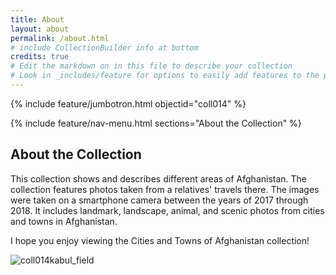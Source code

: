 ```yaml
---
title: About
layout: about
permalink: /about.html
# include CollectionBuilder info at bottom
credits: true
# Edit the markdown on in this file to describe your collection
# Look in _includes/feature for options to easily add features to the page
---
```


{% include feature/jumbotron.html objectid="coll014" %}

{% include feature/nav-menu.html sections="About the Collection" %}

## About the Collection

This collection shows and describes different areas of Afghanistan. The collection features photos taken from a relatives' travels there. The images were taken on a smartphone camera between the years of 2017 through 2018. It includes landmark, landscape, animal, and scenic photos from cities and towns in Afghanistan. 

I hope you enjoy viewing the Cities and Towns of Afghanistan collection!

![coll014kabul_field](https://user-images.githubusercontent.com/102884559/163736020-defdd5f9-2663-410b-91e4-2b0bdaff4075.jpg)
